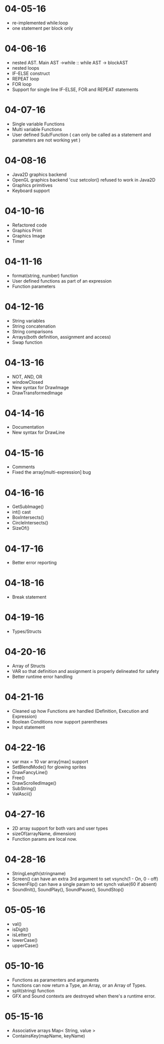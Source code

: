 # 04-05-16
* re-implemented while:loop
* one statement per block only

# 04-06-16
* nested AST.  Main AST ->while :: while AST -> blockAST
* nested loops
* IF-ELSE construct
* REPEAT loop
* FOR loop
* Support for single line IF-ELSE, FOR and REPEAT statements

# 04-07-16
* Single variable Functions
* Multi variable Functions
* User defined Sub/Function ( can only be called as a statement and parameters are not working yet )

# 04-08-16
* Java2D graphics backend
* OpenGL graphics backend 'cuz setcolor() refused to work in Java2D
* Graphics primitives
* Keyboard support

# 04-10-16
* Refactored code
* Graphics Print
* Graphics Image
* Timer

# 04-11-16
* format(string, number) function
* User defined functions as part of an expression
* Function parameters

# 04-12-16
* String variables
* String concatenation
* String comparisons
* Arrays(both definition, assignment and access)
* Swap function

# 04-13-16
* NOT, AND, OR
* windowClosed
* New syntax for DrawImage
* DrawTransformedImage

# 04-14-16
* Documentation
* New syntax for DrawLine

# 04-15-16
* Comments
* Fixed the array[multi-expression] bug

# 04-16-16
* GetSubImage()
* int() cast
* BoxIntersects()
* CircleIntersects()
* SizeOf()

# 04-17-16
* Better error reporting

# 04-18-16
* Break statement

# 04-19-16
* Types/Structs

# 04-20-16
* Array of Structs
* VAR so that definition and assignment is properly delineated for safety
* Better runtime error handling

# 04-21-16
* Cleaned up how Functions are handled (Definition, Execution and Expression)
* Boolean Conditions now support parentheses
* Input statement

# 04-22-16
* var max = 10    var array[max]  support
* SetBlendMode()  for glowing sprites
* DrawFancyLine()
* Free()
* DrawScrolledImage()
* SubString()
* ValAscii()

# 04-27-16
* 2D array support for both vars and user types
* sizeOf(arrayName, dimension)
* Function params are local now.

# 04-28-16
* StringLength(stringname)
* Screen() can have an extra 3rd argument to set vsynch(1 - On, 0 - off)
* ScreenFlip() can have a single param to set synch value(60 if absent)
* SoundInit(), SoundPlay(), SoundPause(), SoundStop()

# 05-05-16
* val()
* isDigit()
* isLetter()
* lowerCase()
* upperCase()

# 05-10-16
* Functions as paramenters and arguments
* functions can now return a Type, an Array, or an Array of Types.
* split(string) function
* GFX and Sound contexts are destroyed when there's a runtime error.

# 05-15-16
* Associative arrays Map< String, value >
* ContainsKey(mapName, keyName)
